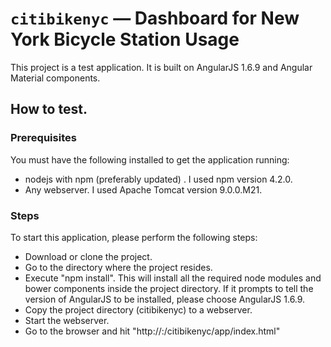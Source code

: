 # `citibikenyc` — Dashboard for New York Bicycle Station Usage

This project is a test application. It is built on AngularJS 1.6.9 and Angular Material components.

## How to test.

### Prerequisites
You must have the following installed to get the application running:
* nodejs with npm (preferably updated) . I used npm version 4.2.0.
* Any webserver. I used Apache Tomcat version 9.0.0.M21.

### Steps
To start this application, please perform the following steps:

* Download or clone the project.
* Go to the directory where the project resides.
* Execute "npm install". This will install all the required node modules and bower components inside the project directory. If it prompts to tell the version of AngularJS to be installed, please choose AngularJS 1.6.9.
* Copy the project directory (citibikenyc) to a webserver.
* Start the webserver.
* Go to the browser and hit "http://<webserver host>:<webserver port>/citibikenyc/app/index.html"